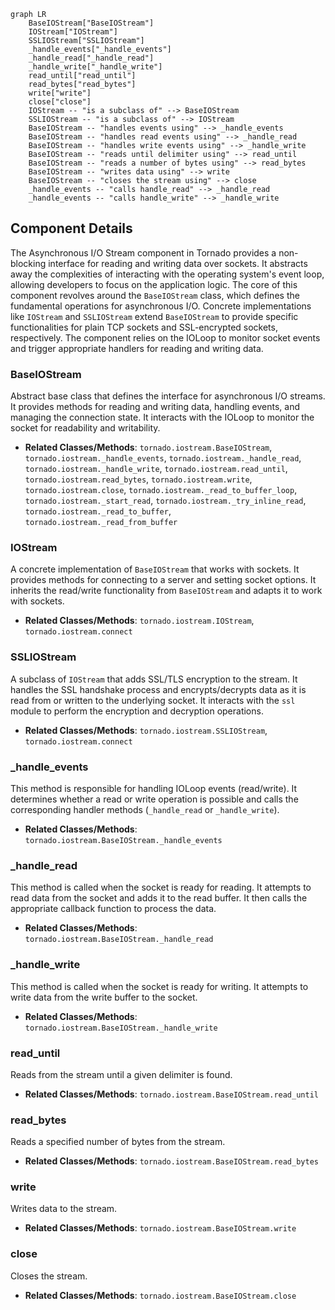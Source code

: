 ```mermaid
graph LR
    BaseIOStream["BaseIOStream"]
    IOStream["IOStream"]
    SSLIOStream["SSLIOStream"]
    _handle_events["_handle_events"]
    _handle_read["_handle_read"]
    _handle_write["_handle_write"]
    read_until["read_until"]
    read_bytes["read_bytes"]
    write["write"]
    close["close"]
    IOStream -- "is a subclass of" --> BaseIOStream
    SSLIOStream -- "is a subclass of" --> IOStream
    BaseIOStream -- "handles events using" --> _handle_events
    BaseIOStream -- "handles read events using" --> _handle_read
    BaseIOStream -- "handles write events using" --> _handle_write
    BaseIOStream -- "reads until delimiter using" --> read_until
    BaseIOStream -- "reads a number of bytes using" --> read_bytes
    BaseIOStream -- "writes data using" --> write
    BaseIOStream -- "closes the stream using" --> close
    _handle_events -- "calls handle_read" --> _handle_read
    _handle_events -- "calls handle_write" --> _handle_write
```

## Component Details

The Asynchronous I/O Stream component in Tornado provides a non-blocking interface for reading and writing data over sockets. It abstracts away the complexities of interacting with the operating system's event loop, allowing developers to focus on the application logic. The core of this component revolves around the `BaseIOStream` class, which defines the fundamental operations for asynchronous I/O. Concrete implementations like `IOStream` and `SSLIOStream` extend `BaseIOStream` to provide specific functionalities for plain TCP sockets and SSL-encrypted sockets, respectively. The component relies on the IOLoop to monitor socket events and trigger appropriate handlers for reading and writing data.

### BaseIOStream
Abstract base class that defines the interface for asynchronous I/O streams. It provides methods for reading and writing data, handling events, and managing the connection state. It interacts with the IOLoop to monitor the socket for readability and writability.
- **Related Classes/Methods**: `tornado.iostream.BaseIOStream`, `tornado.iostream._handle_events`, `tornado.iostream._handle_read`, `tornado.iostream._handle_write`, `tornado.iostream.read_until`, `tornado.iostream.read_bytes`, `tornado.iostream.write`, `tornado.iostream.close`, `tornado.iostream._read_to_buffer_loop`, `tornado.iostream._start_read`, `tornado.iostream._try_inline_read`, `tornado.iostream._read_to_buffer`, `tornado.iostream._read_from_buffer`

### IOStream
A concrete implementation of `BaseIOStream` that works with sockets. It provides methods for connecting to a server and setting socket options. It inherits the read/write functionality from `BaseIOStream` and adapts it to work with sockets.
- **Related Classes/Methods**: `tornado.iostream.IOStream`, `tornado.iostream.connect`

### SSLIOStream
A subclass of `IOStream` that adds SSL/TLS encryption to the stream. It handles the SSL handshake process and encrypts/decrypts data as it is read from or written to the underlying socket. It interacts with the `ssl` module to perform the encryption and decryption operations.
- **Related Classes/Methods**: `tornado.iostream.SSLIOStream`, `tornado.iostream.connect`

### _handle_events
This method is responsible for handling IOLoop events (read/write). It determines whether a read or write operation is possible and calls the corresponding handler methods (`_handle_read` or `_handle_write`).
- **Related Classes/Methods**: `tornado.iostream.BaseIOStream._handle_events`

### _handle_read
This method is called when the socket is ready for reading. It attempts to read data from the socket and adds it to the read buffer. It then calls the appropriate callback function to process the data.
- **Related Classes/Methods**: `tornado.iostream.BaseIOStream._handle_read`

### _handle_write
This method is called when the socket is ready for writing. It attempts to write data from the write buffer to the socket.
- **Related Classes/Methods**: `tornado.iostream.BaseIOStream._handle_write`

### read_until
Reads from the stream until a given delimiter is found.
- **Related Classes/Methods**: `tornado.iostream.BaseIOStream.read_until`

### read_bytes
Reads a specified number of bytes from the stream.
- **Related Classes/Methods**: `tornado.iostream.BaseIOStream.read_bytes`

### write
Writes data to the stream.
- **Related Classes/Methods**: `tornado.iostream.BaseIOStream.write`

### close
Closes the stream.
- **Related Classes/Methods**: `tornado.iostream.BaseIOStream.close`

